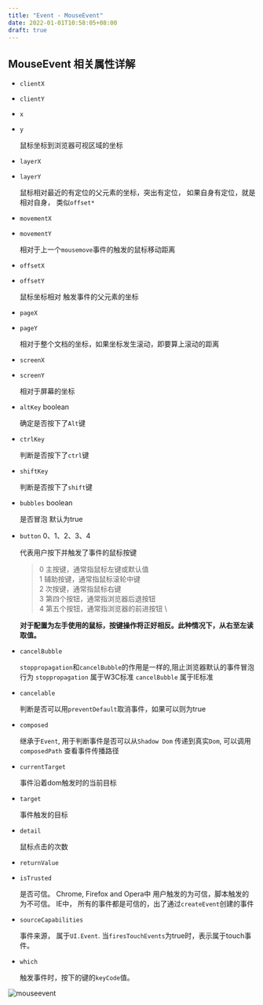 ```yaml
---
title: "Event - MouseEvent"
date: 2022-01-01T10:58:05+08:00
draft: true
---
```


## MouseEvent 相关属性详解

- `clientX`
- `clientY`
- `x`
- `y`

    鼠标坐标到浏览器可视区域的坐标


- `layerX`
- `layerY`

    鼠标相对最近的有定位的父元素的坐标，突出有定位， 如果自身有定位，就是相对自身， 类似`offset*`

- `movementX`
- `movementY`

    相对于上一个`mousemove`事件的触发的鼠标移动距离

- `offsetX`
- `offsetY`

    鼠标坐标相对 触发事件的父元素的坐标

- `pageX`
- `pageY`

    相对于整个文档的坐标，如果坐标发生滚动，即要算上滚动的距离

- `screenX`
- `screenY`

    相对于屏幕的坐标

- `altKey` boolean

    确定是否按下了`Alt`键

-  `ctrlKey`

    判断是否按下了`ctrl`键

-  `shiftKey`

    判断是否按下了`shift`键

-  `bubbles` boolean

    是否冒泡  默认为true

- `button`  0、1、2、3、4

    代表用户按下并触发了事件的鼠标按键

    > 0 主按键，通常指鼠标左键或默认值 \
    > 1 辅助按键，通常指鼠标滚轮中键 \
    > 2 次按键，通常指鼠标右键 \
    > 3 第四个按钮，通常指浏览器后退按钮 \
    > 4 第五个按钮，通常指浏览器的前进按钮 \

    <b>对于配置为左手使用的鼠标，按键操作将正好相反。此种情况下，从右至左读取值。</b>

- `cancelBubble`

    `stoppropagation`和`cancelBubble`的作用是一样的,阻止浏览器默认的事件冒泡行为
    `stoppropagation` 属于W3C标准
    `cancelBubble` 属于IE标准

- `cancelable`

    判断是否可以用`preventDefault`取消事件，如果可以则为true

-  `composed`

    继承于`Event`, 用于判断事件是否可以从`Shadow Dom` 传递到真实`Dom`,
    可以调用`composedPath` 查看事件传播路径

-  `currentTarget`

    事件沿着dom触发时的当前目标

-  `target`

    事件触发的目标

-  `detail`

    鼠标点击的次数

- `returnValue`

- `isTrusted`

    是否可信。 Chrome, Firefox and Opera中 用户触发的为可信，脚本触发的为不可信。 IE中， 所有的事件都是可信的，出了通过`createEvent`创建的事件

-  `sourceCapabilities`

    事件来源， 属于`UI.Event`. 当`firesTouchEvents`为true时，表示属于touch事件。

- `which`

    触发事件时，按下的键的`keyCode`值。


![mouseevent](/snapshots/mouseevent.png)




